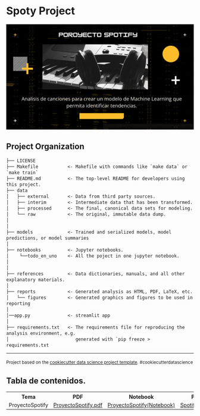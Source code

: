Spoty Project
==============================
<img src="https://github.com/JesusRosales1309/Spoty-project/blob/main/reports/figures/Portada.png">

Project Organization
------------

    ├── LICENSE
    ├── Makefile           <- Makefile with commands like `make data` or `make train`
    ├── README.md          <- The top-level README for developers using this project.
    ├── data
    │   ├── external       <- Data from third party sources.
    │   ├── interim        <- Intermediate data that has been transformed.
    │   ├── processed      <- The final, canonical data sets for modeling.
    │   └── raw            <- The original, immutable data dump.
    │
    │
    ├── models             <- Trained and serialized models, model predictions, or model summaries
    │
    ├── notebooks          <- Jupyter notebooks.
    │    └──todo_en_uno    <- All the poject in one jupyter notebook.                     
    │                         
    │
    ├── references         <- Data dictionaries, manuals, and all other explanatory materials.
    │
    ├── reports            <- Generated analysis as HTML, PDF, LaTeX, etc.
    │   └── figures        <- Generated graphics and figures to be used in reporting
    │
    │──app.py              <- streamlit app
    │
    ├── requirements.txt   <- The requirements file for reproducing the analysis environment, e.g.
    │                         generated with `pip freeze > requirements.txt
 


--------

<p><small>Project based on the <a target="_blank" href="https://drivendata.github.io/cookiecutter-data-science/">cookiecutter data science project template</a>. #cookiecutterdatascience</small></p>

## Tabla de contenidos.
<table>
 <tr>
 <th>Tema</th>
 <th>PDF</th>
 <th>Notebook</th>
 <th>Pagina_web</th>    
 </tr>
 <tr>
 <td>ProyectoSpotify</td>
 <td>
  <a href="https://drive.google.com/file/d/1OY7YgabsYYM8LNiH8IOCOHS0z6JNlIh8/view?usp=sharing" rel="external">ProyectoSpotify.pdf</a>
 </td>
  <td>
  <a href="notebooks/Todo_en_uno.ipynb" rel="external">ProyectoSpotify(Notebook)</a>
 </td>                                                                                                                                   <td>
  <a href="https://share.streamlit.io/jesusrosales1309/spoty-project/main/app.py" rel="external">Spotify_Streamlit_app</a>
 </td>  
 </tr>
</table>


